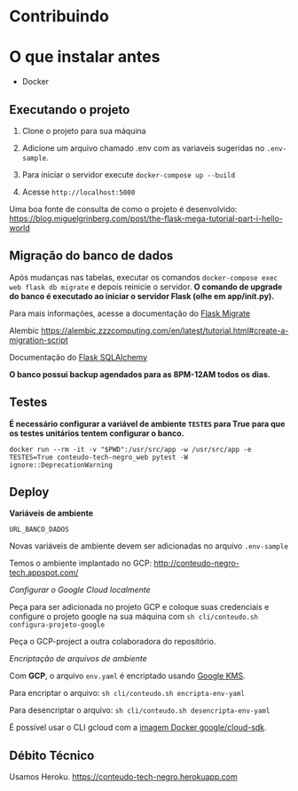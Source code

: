# Contribuindo

# O que instalar antes

- Docker

## Executando o projeto

1. Clone o projeto para sua máquina

2. Adicione um arquivo chamado .env com as variaveis sugeridas no `.env-sample`.

3. Para iniciar o servidor execute `docker-compose up --build`

4. Acesse `http://localhost:5000`

Uma boa fonte de consulta de como o projeto é desenvolvido: https://blog.miguelgrinberg.com/post/the-flask-mega-tutorial-part-i-hello-world

## Migração do banco de dados

Após mudanças nas tabelas, executar os comandos `docker-compose exec web flask db migrate` e depois reinicie o servidor. **O comando de upgrade do banco é executado ao iniciar o servidor Flask (olhe em app/__init__.py).**

Para mais informações, acesse a documentação do [Flask Migrate](https://flask-migrate.readthedocs.io/en/latest/)

Alembic https://alembic.zzzcomputing.com/en/latest/tutorial.html#create-a-migration-script

Documentação do [Flask SQLAlchemy](http://flask-sqlalchemy.pocoo.org/2.1/)

**O banco possui backup agendados para as 8PM-12AM todos os dias.**

## Testes

**É necessário configurar a variável de ambiente `TESTES` para True para que os testes unitários tentem configurar o banco.** 

`docker run --rm -it -v "$PWD":/usr/src/app -w /usr/src/app -e TESTES=True conteudo-tech-negro_web pytest -W ignore::DeprecationWarning`

## Deploy

**Variáveis de ambiente**

`URL_BANCO_DADOS`

Novas variáveis de ambiente devem ser adicionadas no arquivo `.env-sample`

Temos o ambiente implantado no GCP: http://conteudo-negro-tech.appspot.com/

*Configurar o Google Cloud localmente*

Peça para ser adicionada no projeto GCP e coloque suas credenciais e configure o projeto google na sua máquina com `sh cli/conteudo.sh configura-projeto-google`

Peça o GCP-project a outra colaboradora do repositório.

*Encriptação de arquivos de ambiente*

Com **GCP**, o arquivo `env.yaml` é encriptado usando [Google KMS](https://cloud.google.com/kms/).

Para encriptar o arquivo: `sh cli/conteudo.sh encripta-env-yaml`
  
Para desencriptar o arquivo: `sh cli/conteudo.sh desencripta-env-yaml`

É possível usar o CLI gcloud com a [imagem Docker google/cloud-sdk](https://hub.docker.com/r/google/cloud-sdk).

## Débito Técnico

Usamos Heroku.
https://conteudo-tech-negro.herokuapp.com

